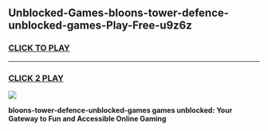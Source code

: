 
## Unblocked-Games-bloons-tower-defence-unblocked-games-Play-Free-u9z6z
<h3>
<a href="https://premium76.site?title=bloons-tower-defence-unblocked-games&ref=15A">CLICK TO PLAY</a></h3>
<hr>

<h3>
<a href="https://premium76.site?title=bloons-tower-defence-unblocked-games&ref=15A">CLICK 2 PLAY</a>
  
</h3>

<a href="https://premium76.site?title=bloons-tower-defence-unblocked-games&ref=15A"><img src="https://clearcache.store/games.png"></a>


**bloons-tower-defence-unblocked-games games unblocked: Your Gateway to Fun and Accessible Online Gaming**

